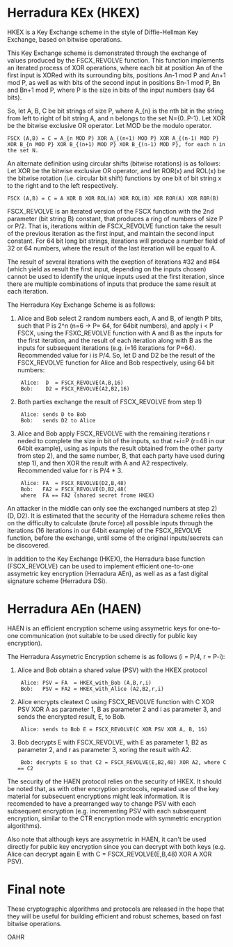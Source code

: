 # Herradura KEx (HKEX)
HKEX is a Key Exchange scheme in the style of Diffie-Hellman Key Exchange, based on bitwise operations.

This Key Exchange scheme is demonstrated through the exchange of values produced by the FSCX_REVOLVE function. This function implements an iterated process of XOR operations, where each bit at position An of the first input is XORed with its surrounding bits, positions An-1 mod P and An+1 mod P, as well as with bits of the second input in positions Bn-1 mod P, Bn and Bn+1 mod P,  where P is the size in bits of the input numbers (say 64 bits).

So, let A, B, C be bit strings of size P, where A_{n} is the nth bit in the string from left to right of bit string A, and n belongs to the set N={0..P-1}. Let XOR be the bitwise exclusive OR operator. Let MOD be the modulo operator.

	FSCX (A,B) = C = A_{n MOD P} XOR A_{(n+1) MOD P} XOR A_{(n-1) MOD P} XOR B_{n MOD P} XOR B_{(n+1) MOD P} XOR B_{(n-1) MOD P}, for each n in the set N.

An alternate definition using circular shifts (bitwise rotations) is as follows: Let XOR be the bitwise exclusive OR operator, and let ROR(x) and ROL(x) be the bitwise rotation (i.e. circular bit shift) functions by one bit of bit string x to the right and to the left respectively.

	FSCX (A,B) = C = A XOR B XOR ROL(A) XOR ROL(B) XOR ROR(A) XOR ROR(B)

FSCX_REVOLVE is an iterated version of the FSCX function with the 2nd parameter (bit string B) constant, that produces a ring of numbers of size P or P/2. That is, iterations within de FSCX_REVOLVE function take the result of the previous iteration as the first input, and maintain the second input constant. For 64 bit long bit strings, iterations will produce a number field of 32 or 64 numbers, where the result of the last iteration will be equal to A.

The result of several iterations with the exeption of iterations #32 and #64 (which yield as result the first input, depending on the inputs chosen) cannot be used to identify the unique inputs used at the first iteration, since there are multiple combinations of inputs that produce the same result at each iteration.

The Herradura Key Exchange Scheme is as follows:
1) Alice and Bob select 2 random numbers each, A and B, of length P bits, such that P is 2^n (n=6 -> P= 64, for 64bit numbers), and apply i < P FSCX, using the FSXC_REVOLVE function with A and B as the inputs for the first iteration, and the result of each iteration along with B as the inputs for subsequent iterations (e.g. i=16 iterations for P=64). Recommended value for i is P/4. So, let D and D2 be the result of the FSCX_REVOLVE function for Alice and Bob respectively, using 64 bit numbers:
		
		Alice:  D  = FSCX_REVOLVE(A,B,16)
		Bob:    D2 = FSCX_REVOLVE(A2,B2,16)

2) Both parties exchange the result of FSCX_REVOLVE from step 1)
		
		Alice: sends D to Bob
		Bob:   sends D2 to Alice
		
3) Alice and Bob apply FSCX_REVOLVE with the remaining iterations r neded to complete the size in bit of the inputs, so that r+i=P (r=48 in our 64bit example), using as inputs the result obtained from the other party from step 2), and the same number, B, that each party have used during step 1), and then XOR the result with A and A2 respectively. Recommended value for r is P/4 * 3.

		Alice: FA  = FSCX_REVOLVE(D2,B,48)
		Bob:   FA2 = FSCX_REVOLVE(D,B2,48(
		where  FA == FA2 (shared secret frome HKEX)

An attacker in the middle can only see the exchanged numbers at step 2) (D, D2). It is estimated that the security of the Herradura scheme relies then on the difficulty to calculate (brute force) all possible inputs through the iterations (16 iterations in our 64bit example) of the FSCX_REVOLVE function, before the exchange, until some of the original inputs/secrets can be discovered.

In addition to the Key Exchange (HKEX), the Herradura base function (FSCX_REVOLVE) can be used to implement efficient one-to-one assymetric key encryption (Herradura AEn), as well as as a fast digital signature scheme (Herradura DSi).



# Herradura AEn (HAEN)
HAEN is an efficient encryption scheme using assymetric keys for one-to-one communication (not suitable to be used directly for public key encryption).

The Herradura Assymetric Encryption scheme is as follows (i = P/4, r = P-i):
1) Alice and Bob obtain a shared value (PSV) with the HKEX protocol

		Alice: PSV = FA  = HKEX_with_Bob (A,B,r,i)
		Bob:   PSV = FA2 = HKEX_with_Alice (A2,B2,r,i)

2) Alice encrypts cleatext C using FSCX_REVOLVE function with C XOR PSV XOR A as parameter 1, B as parameter 2 and i as parameter 3, and sends the encrypted result, E, to Bob.
	
		Alice: sends to Bob E = FSCX_REVOLVE(C XOR PSV XOR A, B, 16)

3) Bob decrypts E with FSCX_REVOLVE, with E as parameter 1, B2 as parameter 2, and r as parameter 3, xoring the result with A2.

		Bob: decrypts E so that C2 = FSCX_REVOLVE(E,B2,48) XOR A2, where C == C2
	
The security of the HAEN protocol relies on the security of HKEX. It should be noted that, as with other encryption protocols, repeated use of the key material for subsecuent encryptions might leak information. It is recomended to have a prearranged way to change PSV with each subsequent encryption (e.g. incrementing PSV with each subsequent encryption, similar to the CTR encryption mode with symmetric encryption algorithms).

Also note that although keys are assymetric in HAEN, it can't be used directly for public key encryption since you can decrypt with both keys (e.g. Alice can decrypt again E with C = FSCX_REVOLVE(E,B,48) XOR A XOR PSV).



# Final note
These cryptographic algorithms and protocols are released in the hope that they will be useful for building efficient and robust schemes, based on fast bitwise operations. 


OAHR
